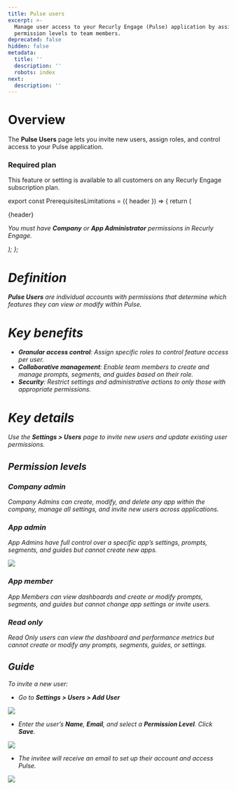 ```yaml
---
title: Pulse users
excerpt: >-
  Manage user access to your Recurly Engage (Pulse) application by assigning
  permission levels to team members.
deprecated: false
hidden: false
metadata:
  title: ''
  description: ''
  robots: index
next:
  description: ''
---
```

# Overview

The **Pulse Users** page lets you invite new users, assign roles, and control access to your Pulse application.

### Required plan

This feature or setting is available to all customers on any Recurly Engage subscription plan.

export const PrerequisitesLimitations = ({ header }) => {
  return (
    <div className="flex justify-start">
      <div className="rounded-md p-6 m-4 max-w-lg shadow-md border border-gray-300 dark:bg-gray-800 dark:border-gray-600">
        <p className="text-lg font-bold">{header}</p>
        <p>
          <i className="fa-solid fa-check mr-2" />
          You must have <strong>Company</strong> or <strong>App Administrator</strong> permissions in Recurly Engage.
        </p>
      </div>
    </div>
  );
};

<PrerequisitesLimitations header="Prerequisites & limitations" />

# Definition

**Pulse Users** are individual accounts with permissions that determine which features they can view or modify within Pulse.

# Key benefits

* **Granular access control**: Assign specific roles to control feature access per user.
* **Collaborative management**: Enable team members to create and manage prompts, segments, and guides based on their role.
* **Security**: Restrict settings and administrative actions to only those with appropriate permissions.

# Key details

Use the **Settings > Users** page to invite new users and update existing user permissions.

## Permission levels

### Company admin

Company Admins can create, modify, and delete any app within the company, manage all settings, and invite new users across applications.

### App admin

App Admins have full control over a specific app’s settings, prompts, segments, and guides but cannot create new apps.

<Image align="center" className="border" border={true} src="https://files.readme.io/7b25a52-image.png" />

### App member

App Members can view dashboards and create or modify prompts, segments, and guides but cannot change app settings or invite users.

### Read only

Read Only users can view the dashboard and performance metrics but cannot create or modify any prompts, segments, guides, or settings.

## Guide

To invite a new user:

* Go to **Settings > Users > Add User**

<Image align="center" className="border" border={true} src="https://files.readme.io/8080696-image.png" />

* Enter the user’s **Name**, **Email**, and select a **Permission Level**. Click **Save**.

<Image align="center" className="border" border={true} src="https://files.readme.io/9bca05b-image.png" />

* The invitee will receive an email to set up their account and access Pulse.

<Image align="center" className="border" border={true} src="https://files.readme.io/9f75c54-image.png" />